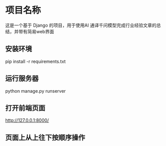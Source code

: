 # 项目名称

这是一个基于 Django 的项目，用于使用AI 通译千问模型完成行业经验文章的总结，并带有简易web界面

## 安装环境
pip install -r requirements.txt

## 运行服务器
python manage.py runserver

## 打开前端页面
http://127.0.0.1:8000/

## 页面上从上往下按顺序操作